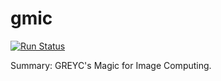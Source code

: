 #           gmic

[![Run Status](https://api.shippable.com/projects/58e99ab064421007001c6c15/badge?branch=master)](https://app.shippable.com/github/UnitedRPMS/gmic)
 
Summary:        GREYC's Magic for Image Computing.


